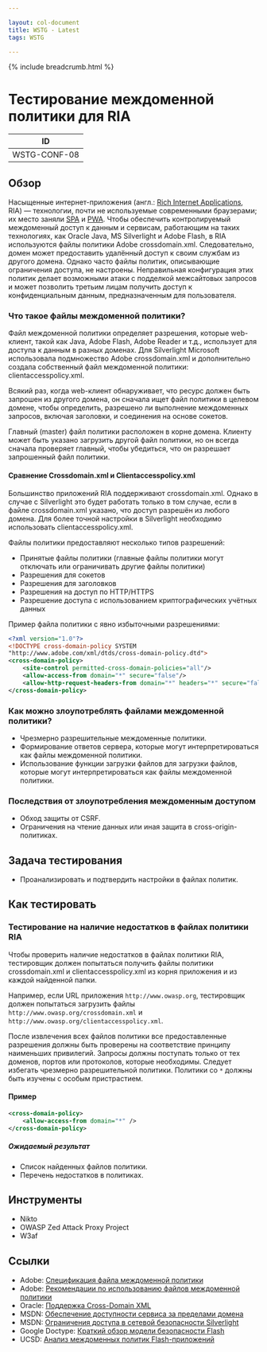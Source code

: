 ```yaml
---

layout: col-document
title: WSTG - Latest
tags: WSTG

---
```


{% include breadcrumb.html %}
# Тестирование междоменной политики для RIA

|ID          |
|------------|
|WSTG-CONF-08|

## Обзор

Насыщенные интернет-приложения (англ.: [Rich Internet Applications](https://ru.wikipedia.org/wiki/%D0%9D%D0%B0%D1%81%D1%8B%D1%89%D0%B5%D0%BD%D0%BD%D0%BE%D0%B5_%D0%B8%D0%BD%D1%82%D0%B5%D1%80%D0%BD%D0%B5%D1%82-%D0%BF%D1%80%D0%B8%D0%BB%D0%BE%D0%B6%D0%B5%D0%BD%D0%B8%D0%B5), RIA) — технологии, почти не используемые современными браузерами; их место заняли [SPA](https://ru.wikipedia.org/wiki/%D0%9E%D0%B4%D0%BD%D0%BE%D1%81%D1%82%D1%80%D0%B0%D0%BD%D0%B8%D1%87%D0%BD%D0%BE%D0%B5_%D0%BF%D1%80%D0%B8%D0%BB%D0%BE%D0%B6%D0%B5%D0%BD%D0%B8%D0%B5) и [PWA](https://ru.wikipedia.org/wiki/%D0%9F%D1%80%D0%BE%D0%B3%D1%80%D0%B5%D1%81%D1%81%D0%B8%D0%B2%D0%BD%D0%BE%D0%B5_%D0%B2%D0%B5%D0%B1-%D0%BF%D1%80%D0%B8%D0%BB%D0%BE%D0%B6%D0%B5%D0%BD%D0%B8%D0%B5). Чтобы обеспечить контролируемый междоменный доступ к данным и сервисам, работающим на таких технологиях, как Oracle Java, MS Silverlight и Adobe Flash, в RIA используются файлы политики Adobe crossdomain.xml. Следовательно, домен может предоставить удалённый доступ к своим службам из другого домена. Однако часто файлы политик, описывающие ограничения доступа, не настроены. Неправильная конфигурация этих политик делает возможными атаки с подделкой межсайтовых запросов и может позволить третьим лицам получить доступ к конфиденциальным данным, предназначенным для пользователя.

### Что такое файлы междоменной политики?

Файл междоменной политики определяет разрешения, которые web-клиент, такой как Java, Adobe Flash, Adobe Reader и т.д., использует для доступа к данным в разных доменах. Для Silverlight Microsoft использовала подмножество Adobe crossdomain.xml и дополнительно создала собственный файл междоменной политики: clientaccesspolicy.xml.

Всякий раз, когда web-клиент обнаруживает, что ресурс должен быть запрошен из другого домена, он сначала ищет файл политики в целевом домене, чтобы определить, разрешено ли выполнение междоменных запросов, включая заголовки, и соединения на основе сокетов.

Главный (master) файл политики расположен в корне домена. Клиенту может быть указано загрузить другой файл политики, но он всегда сначала проверяет главный, чтобы убедиться, что он разрешает запрошенный файл политики.

#### Сравнение Crossdomain.xml и Clientaccesspolicy.xml

Большинство приложений RIA поддерживают crossdomain.xml. Однако в случае с Silverlight это будет работать только в том случае, если в файле crossdomain.xml указано, что доступ разрешён из любого домена. Для более точной настройки в Silverlight необходимо использовать clientaccesspolicy.xml.

Файлы политики предоставляют несколько типов разрешений:

- Принятые файлы политики (главные файлы политики могут отключать или ограничивать другие файлы политики)
- Разрешения для сокетов
- Разрешения для заголовков
- Разрешения на доступ по HTTP/HTTPS
- Разрешение доступа с использованием криптографических учётных данных

Пример файла политики с явно избыточными разрешениями:

```xml
<?xml version="1.0"?>
<!DOCTYPE cross-domain-policy SYSTEM
"http://www.adobe.com/xml/dtds/cross-domain-policy.dtd">
<cross-domain-policy>
    <site-control permitted-cross-domain-policies="all"/>
    <allow-access-from domain="*" secure="false"/>
    <allow-http-request-headers-from domain="*" headers="*" secure="false"/>
</cross-domain-policy>
```

### Как можно злоупотреблять файлами междоменной политики?

- Чрезмерно разрешительные междоменные политики.
- Формирование ответов сервера, которые могут интерпретироваться как файлы междоменной политики.
- Использование функции загрузки файлов для загрузки файлов, которые могут интерпретироваться как файлы междоменной политики.

### Последствия от злоупотребления междоменным доступом

- Обход защиты от CSRF.
- Ограничения на чтение данных или иная защита в cross-origin-политиках.

## Задача тестирования

- Проанализировать и подтвердить настройки в файлах политик.

## Как тестировать

### Тестирование на наличие недостатков в файлах политики RIA

Чтобы проверить наличие недостатков в файлах политики RIA, тестировщик должен попытаться получить файлы политики crossdomain.xml и clientaccesspolicy.xml из корня приложения и из каждой найденной папки.

Например, если URL приложения `http://www.owasp.org`, тестировщик должен попытаться загрузить файлы `http://www.owasp.org/crossdomain.xml` и `http://www.owasp.org/clientaccesspolicy.xml`.

После извлечения всех файлов политики все предоставленные разрешения должны быть проверены на соответствие принципу наименьших привилегий. Запросы должны поступать только от тех доменов, портов или протоколов, которые необходимы. Следует избегать чрезмерно разрешительной политики. Политики со `*` должны быть изучены с особым пристрастием.

#### Пример

```xml
<cross-domain-policy>
    <allow-access-from domain="*" />
</cross-domain-policy>
```

##### Ожидаемый результат

- Список найденных файлов политики.
- Перечень недостатков в политиках.

## Инструменты

- Nikto
- OWASP Zed Attack Proxy Project
- W3af

## Ссылки

- Adobe: [Спецификация файла междоменной политики](https://www.adobe.com/devnet-docs/acrobatetk/tools/AppSec/CrossDomain_PolicyFile_Specification.pdf)
- Adobe: [Рекомендации по использованию файлов междоменной политики](https://www.adobe.com/devnet-docs/acrobatetk/tools/AppSec/xdomain.html)
- Oracle: [Поддержка Cross-Domain XML](http://www.oracle.com/technetwork/java/javase/plugin2-142482.html#CROSSDOMAINXML)
- MSDN: [Обеспечение доступности сервиса за пределами домена](http://msdn.microsoft.com/en-us/library/cc197955(v=vs.95).aspx)
- MSDN: [Ограничения доступа в сетевой безопасности Silverlight](http://msdn.microsoft.com/en-us/library/cc645032(v=vs.95).aspx)
- Google Doctype: [Краткий обзор модели безопасности Flash](http://code.google.com/p/doctype-mirror/wiki/ArticleFlashSecurity)
- UCSD: [Анализ междоменных политик Flash-приложений](http://cseweb.ucsd.edu/~hovav/dist/crossdomain.pdf)
